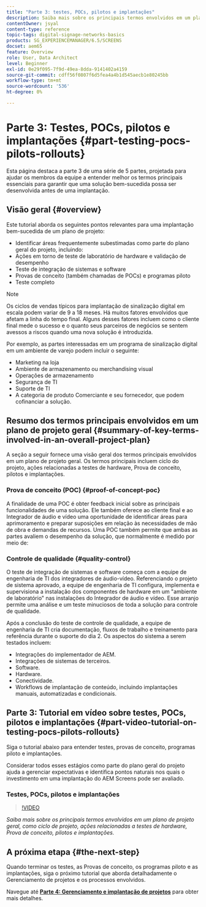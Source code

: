 ```yaml
---
title: "Parte 3: testes, POCs, pilotos e implantações"
description: Saiba mais sobre os principais termos envolvidos em um plano de projeto geral, como ciclo de projeto, ações relacionadas a testes de hardware, Prova de conceito, pilotos e implantações.
contentOwner: jsyal
content-type: reference
topic-tags: digital-signage-networks-basics
products: SG_EXPERIENCEMANAGER/6.5/SCREENS
docset: aem65
feature: Overview
role: User, Data Architect
level: Beginner
exl-id: 0e29f095-7f9d-49ea-8dda-9141402a4159
source-git-commit: cdff56f0807f6d5fea4a4b1d545aecb1e80245bb
workflow-type: tm+mt
source-wordcount: '536'
ht-degree: 0%

---
```


# Parte 3: Testes, POCs, pilotos e implantações {#part-testing-pocs-pilots-rollouts}

Esta página destaca a parte 3 de uma série de 5 partes, projetada para ajudar os membros da equipe a entender melhor os termos principais essenciais para garantir que uma solução bem-sucedida possa ser desenvolvida antes de uma implantação.

## Visão geral {#overview}

Este tutorial aborda os seguintes pontos relevantes para uma implantação bem-sucedida de um plano de projeto:

* Identificar áreas frequentemente subestimadas como parte do plano geral do projeto, incluindo:
* Ações em torno de teste de laboratório de hardware e validação de desempenho
* Teste de integração de sistemas e software
* Provas de conceito (também chamadas de POCs) e programas piloto
* Teste completo

>[!NOTE]
>
>Os ciclos de vendas típicos para implantação de sinalização digital em escala podem variar de 9 a 18 meses. Há muitos fatores envolvidos que afetam a linha do tempo final. Alguns desses fatores incluem como o cliente final mede o sucesso e o quanto seus parceiros de negócios se sentem avessos a riscos quando uma nova solução é introduzida.

Por exemplo, as partes interessadas em um programa de sinalização digital em um ambiente de varejo podem incluir o seguinte:

* Marketing na loja
* Ambiente de armazenamento ou merchandising visual
* Operações de armazenamento
* Segurança de TI
* Suporte de TI
* A categoria de produto Comerciante e seu fornecedor, que podem cofinanciar a solução.

## Resumo dos termos principais envolvidos em um plano de projeto geral {#summary-of-key-terms-involved-in-an-overall-project-plan}

A seção a seguir fornece uma visão geral dos termos principais envolvidos em um plano de projeto geral. Os termos principais incluem ciclo do projeto, ações relacionadas a testes de hardware, Prova de conceito, pilotos e implantações.

### Prova de conceito (POC) {#proof-of-concept-poc}

A finalidade de uma POC é obter feedback inicial sobre as principais funcionalidades de uma solução. Ele também oferece ao cliente final e ao Integrador de áudio e vídeo uma oportunidade de identificar áreas para aprimoramento e preparar suposições em relação às necessidades de mão de obra e demandas de recursos. Uma POC também permite que ambas as partes avaliem o desempenho da solução, que normalmente é medido por meio de:

### Controle de qualidade {#quality-control}

O teste de integração de sistemas e software começa com a equipe de engenharia de TI dos integradores de áudio-vídeo. Referenciando o projeto de sistema aprovado, a equipe de engenharia de TI configura, implementa e supervisiona a instalação dos componentes de hardware em um &quot;ambiente de laboratório&quot; nas instalações do Integrador de áudio e vídeo. Esse arranjo permite uma análise e um teste minuciosos de toda a solução para controle de qualidade.

Após a conclusão do teste de controle de qualidade, a equipe de engenharia de TI cria documentação, fluxos de trabalho e treinamento para referência durante o suporte do dia 2. Os aspectos do sistema a serem testados incluem:

* Integrações do implementador de AEM.
* Integrações de sistemas de terceiros.
* Software.
* Hardware.
* Conectividade.
* Workflows de implantação de conteúdo, incluindo implantações manuais, automatizadas e condicionais.

## Parte 3: Tutorial em vídeo sobre testes, POCs, pilotos e implantações {#part-video-tutorial-on-testing-pocs-pilots-rollouts}

Siga o tutorial abaixo para entender testes, provas de conceito, programas piloto e implantações.

Considerar todos esses estágios como parte do plano geral do projeto ajuda a gerenciar expectativas e identifica pontos naturais nos quais o investimento em uma implantação do AEM Screens pode ser avaliado.

### Testes, POCs, pilotos e implantações

>[!VIDEO](https://video.tv.adobe.com/v/28405)

*Saiba mais sobre os principais termos envolvidos em um plano de projeto geral, como ciclo de projeto, ações relacionadas a testes de hardware, Prova de conceito, pilotos e implantações.*

## A próxima etapa {#the-next-step}

Quando terminar os testes, as Provas de conceito, os programas piloto e as implantações, siga o próximo tutorial que aborda detalhadamente o Gerenciamento de projetos e os processos envolvidos.

Navegue até **[Parte 4: Gerenciamento e implantação de projetos](project-management-and-deployment.md)** para obter mais detalhes.
